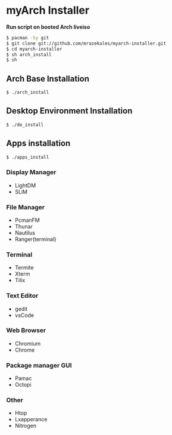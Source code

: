 # myArch Installer
**Run script on booted Arch liveiso**
```bash
$ pacman -Sy git
$ git clone git://github.com/mrazekales/myarch-installer.git
$ cd myarch-installer
$ sh arch_install
$ sh 
```

## Arch Base Installation

```bash
$ ./arch_install
```

## Desktop Environment Installation 

```bash
$ ./de_install
```

## Apps installation

```bash
$ ./apps_install
```

### Display Manager
- LightDM
- SLiM

### File Manager
- PcmanFM
- Thunar
- Nautilus
- Ranger(terminal)

### Terminal
- Termite
- Xterm
- Tilix

### Text Editor
- gedit
- vsCode

### Web Browser
- Chromium
- Chrome

### Package manager GUI
- Pamac
- Octopi

### Other
- Htop
- Lxapperance
- Nitrogen

